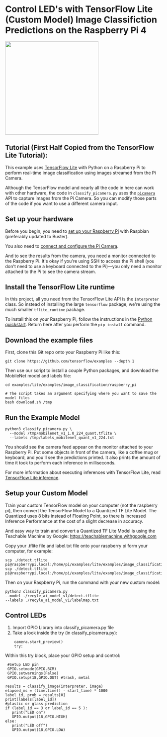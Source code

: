# Control LED's with TensorFlow Lite (Custom Model) Image Classifiction Predictions on the Raspberry Pi 4

<img align="center" src="https://github.com/ElliotEckholm/Recycle_ai_Machine/blob/master/machine_demo.gif" width="300">


## Tutorial (First Half Copied from the TensorFlow Lite Tutorial):
This example uses [TensorFlow Lite](https://tensorflow.org/lite) with Python
on a Raspberry Pi to perform real-time image classification using images
streamed from the Pi Camera.

Although the TensorFlow model and nearly all the code in here can work with
other hardware, the code in `classify_picamera.py` uses the [`picamera`](
https://picamera.readthedocs.io/en/latest/) API to capture images from the Pi
Camera. So you can modify those parts of the code if you want to use a different
camera input.


## Set up your hardware

Before you begin, you need to [set up your Raspberry Pi](
https://projects.raspberrypi.org/en/projects/raspberry-pi-setting-up) with
Raspbian (preferably updated to Buster).

You also need to [connect and configure the Pi Camera](
https://www.raspberrypi.org/documentation/configuration/camera.md).

And to see the results from the camera, you need a monitor connected
to the Raspberry Pi. It's okay if you're using SSH to access the Pi shell
(you don't need to use a keyboard connected to the Pi)—you only need a monitor
attached to the Pi to see the camera stream.


## Install the TensorFlow Lite runtime

In this project, all you need from the TensorFlow Lite API is the `Interpreter`
class. So instead of installing the large `tensorflow` package, we're using the
much smaller `tflite_runtime` package.

To install this on your Raspberry Pi, follow the instructions in the
[Python quickstart](https://www.tensorflow.org/lite/guide/python).
Return here after you perform the `pip install` command.


## Download the example files

First, clone this Git repo onto your Raspberry Pi like this:

```
git clone https://github.com/tensorflow/examples --depth 1
```

Then use our script to install a couple Python packages, and
download the MobileNet model and labels file:

```
cd examples/lite/examples/image_classification/raspberry_pi

# The script takes an argument specifying where you want to save the model files
bash download.sh /tmp
```

## Run the Example Model

```
python3 classify_picamera.py \
  --model /tmp/mobilenet_v1_1.0_224_quant.tflite \
  --labels /tmp/labels_mobilenet_quant_v1_224.txt
```

You should see the camera feed appear on the monitor attached to your Raspberry
Pi. Put some objects in front of the camera, like a coffee mug or keyboard, and
you'll see the predictions printed. It also prints the amount of time it took
to perform each inference in milliseconds.

For more information about executing inferences with TensorFlow Lite, read
[TensorFlow Lite inference](https://www.tensorflow.org/lite/guide/inference).

## Setup your Custom Model

Train your custom TensorFlow model on your computer (not the raspberry pi), then convert the TensorFlow Model to a Quantized TF Lite Model. The Quantized uses 8 bits instead of Floating Point, so there is increased Inference Performance at the cost of a slight decrease in accuracy. 

And easy way to train and convert a Quantized TF Lite Model is using the Teachable Machine by Google: https://teachablemachine.withgoogle.com

Copy your .tflite file and label.txt file onto your raspberry pi form your computer, for example:

```
scp ./detect.tflite pi@raspberrypi.local:/home/pi/examples/lite/examples/image_classification/raspberry_pi/recyle_ai_model_v1
scp ./detect.tflite pi@raspberrypi.local:/home/pi/examples/lite/examples/image_classification/raspberry_pi/recyle_ai_model_v1
```

Then on your Raspberry Pi, run the command with your new custom model:

```
python3 classify_picamera.py   
--model ./recyle_ai_model_v1/detect.tflite   
--labels ./recyle_ai_model_v1/labelmap.txt
```


## Control LEDs

1. Import GPIO Library into classify_picamera.py file
2. Take a look inside the try (in classify_picamera.py): 
``` with picamera.PiCamera(resolution=(640, 480), framerate=30) as camera:
    camera.start_preview()
    try:
```
Within this try block, place your GPIO setup and control:
```
 #Setup LED pin
 GPIO.setmode(GPIO.BCM)
 GPIO.setwarnings(False)
 GPIO.setup(18,GPIO.OUT) #trash, metal
```
```
results = classify_image(interpreter, image)
elapsed_ms = (time.time() - start_time) * 1000
label_id, prob = results[0]
print(labels[label_id])
#plastic or glass prediction
if (label_id == 3 or label_id == 5 ):
   print("LED on")
   GPIO.output(18,GPIO.HIGH)
else:
   print("LED off")
   GPIO.output(18,GPIO.LOW)        
```

   
    
